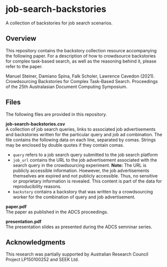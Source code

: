 # job-search-backstories
A collection of backstories for job search scenarios.

## Overview
This repository contains the backstory collection resource accompanying the following paper. For a description of how to crowdsource backstories for complex task-based search, as well as the reasoning behind it, please refer to the paper.

Manuel Steiner, Damiano Spina, Falk Scholer, Lawrence Cavedon (2021). Crowdsourcing Backstories for Complex Task-Based Search. Proceedings of the 25th Australasian Document Computing Symposium.

## Files
The following files are provided in this repository.

**job-search-backstories.csv**  
A collection of job search queries, links to associated job advertisements and backstories written for the particular query and job ad combination. The file contains the following data on each line, separated by comas. Strings may be enclosed by double quotes if they contain comas.

* `query` refers to a job search query submitted to the job search platform
* `job_url` contains the URL to the job advertisement associated with the search query in the crowdsourcing experiment. **Note:** The URL is publicly accessible information. Hoewever, the job advertisements themselves are expired and not publicly accessible. Thus, no sensitive or proprietary information is revealed. This content is part of the data for reproducibility reasons.
* `backstory` contains a backstory that was written by a crowdsourcing worker for the combination of query and job advertisement.

**paper.pdf**  
The paper as published in the ADCS proceedings.

**presentation.pdf**  
The presentation slides as presented during the ADCS semninar series.

## Acknowledgments
This research was partially supported by Australian Research Council Project LP150100252 and SEEK Ltd.
